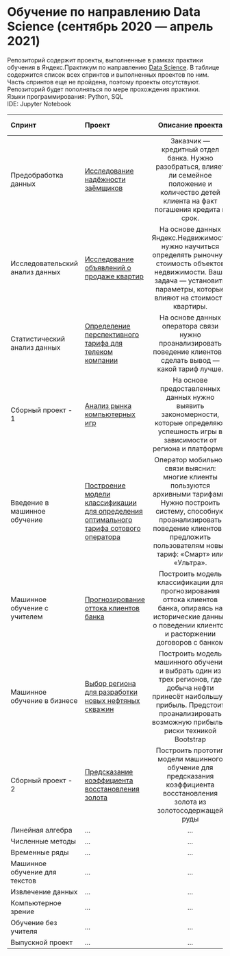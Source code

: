 # Обучение по направлению Data Science (сентябрь 2020 — апрель 2021)
Репозиторий содержит проекты, выполненные в рамках практики обучения в Яндекс.Практикум по направлению [Data Science](https://praktikum.yandex.ru/data-scientist). В таблице содержится список всех спринтов и выполненных проектов по ним. Часть спринтов еще не пройдена, поэтому проекты отсутствуют. <br>
Репозиторий будет пополняться по мере прохождения практики.
<br>
Языки программирования: Python, SQL
<br>
IDE: Jupyter Notebook




| Спринт              |Проект           | Описание проекта                     |Используемые библиотеки|
| :-------------------- | :-------------------- |:---------------------------:|:--------------------|
|Предобработка данных| [Исследование надёжности заёмщиков](https://github.com/dimkasmirnoff/Yandex-Data-Scientist-Projects/tree/main/01.%20bank_statistics)| Заказчик — кредитный отдел банка. Нужно разобраться, влияет ли семейное положение и количество детей клиента на факт погашения кредита в срок. |pandas, Mystem|
|Исследовательский анализ данных| [Исследование объявлений о продаже квартир](https://github.com/dimkasmirnoff/Yandex-Data-Scientist-Projects/tree/main/02.%20real_estate)| На основе данных  Яндекс.Недвижимость нужно научиться определять рыночную стоимость объектов недвижимости. Ваша задача — установить параметры, которые влияют на стоимость квартиры. |pandas, matplotlib, numpy|
|Статистический анализ данных| [Определение перспективного тарифа для телеком компании](https://github.com/dimkasmirnoff/Yandex-Data-Scientist-Projects/tree/main/03.%20mobile_tariffs)| На основе данных оператора связи нужно проанализировать поведение клиентов и сделать вывод — какой тариф лучше. |pandas, matplotlib, numpy, seaborn, calendar, math, scipy|
|Сборный проект - 1| [Анализ рынка компьютерных игр](https://github.com/dimkasmirnoff/Yandex-Data-Scientist-Projects/tree/main/04.%20game_shop)| На основе предоставленных данных нужно выявить закономерности, которые определяют успешность игры в зависимости от региона и платформы. |pandas, matplotlib, numpy, seaborn, calendar, math, scipy|
|Введение в машинное обучение| [Построение модели классификации для определения оптимального тарифа сотового оператора](https://github.com/dimkasmirnoff/Yandex-Data-Scientist-Projects/tree/main/05.%20mobile_tariffs_model_classification)| Оператор мобильной связи выяснил: многие клиенты пользуются архивными тарифами. Нужно построить систему, способную проанализировать поведение клиентов и предложить пользователям новый тариф: «Смарт» или «Ультра». |pandas, matplotlib, numpy, scipy, math, sklearn, scikitplot|
|Машинное обучение с учителем| [Прогнозирование оттока клиентов банка](https://github.com/dimkasmirnoff/Yandex-Data-Scientist-Projects/tree/main/06.%20customer_outflow)| Построить модель классификации для прогнозирования оттока клиентов банка, опираясь на исторические данные о поведении клиентов и расторжении договоров с банком |pandas, matplotlib, numpy, scipy, math, sklearn, scikitplot, seaborn|
|Машинное обучение в бизнесе| [Выбор региона для разработки новых нефтяных скважин](https://github.com/dimkasmirnoff/Yandex-Data-Scientist-Projects/tree/main/07.%20oil_production)| Построить модель машинного обучения и выбрать один из трех регионов, где добыча нефти принесёт наибольшую прибыль. Предстоит проанализировать возможную прибыль и риски техникой Bootstrap|pandas, matplotlib, numpy, scipy, math, sklearn, scikitplot, seaborn|
|Сборный проект - 2| [Предсказание коэффициента восстановления золота](https://github.com/dimkasmirnoff/Yandex-Data-Scientist-Projects/tree/main/08.%20gold_recovery)| Построить прототип модели машинного обучение для предсказания коэффициента восстановления золота из золотосодержащей руды|pandas, matplotlib, numpy, scipy, math, sklearn, scikitplot, seaborn|
|Линейная алгебра| ... | ... |...|
|Численные методы| ... | ... |...|
|Временные ряды| ... | ... |...|
|Машинное обучение для текстов| ... | ... |...|
|Извлечение данных| ... | ... |...|
|Компьютерное зрение| ... | ... |...|
|Обучение без учителя| ... | ... |...|
|Выпускной проект| ... | ... |...|
